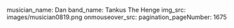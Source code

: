 musician_name: Dan
band_name: Tankus The Henge
img_src: images/musician0819.png
onmouseover_src: 
pagination_pageNumber: 1675